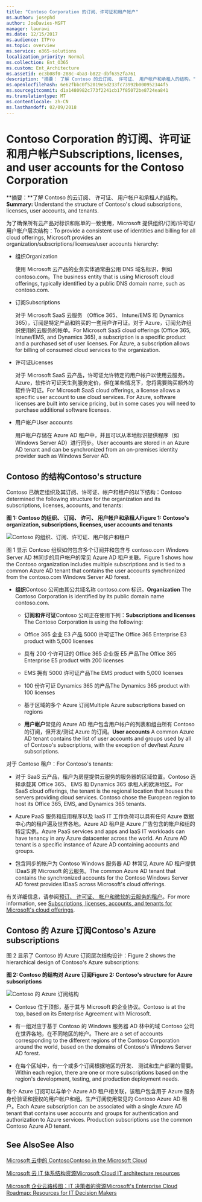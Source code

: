 ```yaml
---
title: "Contoso Corporation 的订阅、许可证和用户帐户"
ms.author: josephd
author: JoeDavies-MSFT
manager: laurawi
ms.date: 12/15/2017
ms.audience: ITPro
ms.topic: overview
ms.service: o365-solutions
localization_priority: Normal
ms.collection: Ent_O365
ms.custom: Ent_Architecture
ms.assetid: ec3b08f0-288c-4ba3-b822-dbf6352fa761
description: "摘要： 了解 Contoso 的云订阅、 许可证、 用户帐户和承租人的结构。"
ms.openlocfilehash: 6e62fbbc0f52019e5d233fc73992b000952344f5
ms.sourcegitcommit: d1a1480982c773f2241cb17f85072be8724ea841
ms.translationtype: MT
ms.contentlocale: zh-CN
ms.lasthandoff: 02/09/2018
---
```

# <a name="subscriptions-licenses-and-user-accounts-for-the-contoso-corporation"></a><span data-ttu-id="07c57-103">Contoso Corporation 的订阅、许可证和用户帐户</span><span class="sxs-lookup"><span data-stu-id="07c57-103">Subscriptions, licenses, and user accounts for the Contoso Corporation</span></span>

 <span data-ttu-id="07c57-104">**摘要：**了解 Contoso 的云订阅、 许可证、 用户帐户和承租人的结构。</span><span class="sxs-lookup"><span data-stu-id="07c57-104">**Summary:** Understand the structure of Contoso's cloud subscriptions, licenses, user accounts, and tenants.</span></span>
  
<span data-ttu-id="07c57-105">为了确保所有云产品对标识和账单的一致使用，Microsoft 提供组织/订阅/许可证/用户帐户层次结构：</span><span class="sxs-lookup"><span data-stu-id="07c57-105">To provide a consistent use of identities and billing for all cloud offerings, Microsoft provides an organization/subscriptions/licenses/user accounts hierarchy:</span></span>
  
- <span data-ttu-id="07c57-106">组织</span><span class="sxs-lookup"><span data-stu-id="07c57-106">Organization</span></span>
    
    <span data-ttu-id="07c57-107">使用 Microsoft 云产品的业务实体通常由公用 DNS 域名标识，例如 contoso.com。</span><span class="sxs-lookup"><span data-stu-id="07c57-107">The business entity that is using Microsoft cloud offerings, typically identified by a public DNS domain name, such as contoso.com.</span></span>
    
- <span data-ttu-id="07c57-108">订阅</span><span class="sxs-lookup"><span data-stu-id="07c57-108">Subscriptions</span></span>
    
    <span data-ttu-id="07c57-p101">对于 Microsoft SaaS 云服务 （Office 365、 Intune/EMS 和 Dynamics 365），订阅是特定产品和购买的一套用户许可证。对于 Azure，订阅允许组织使用的云服务的帐单。</span><span class="sxs-lookup"><span data-stu-id="07c57-p101">For Microsoft SaaS cloud offerings (Office 365, Intune/EMS, and Dynamics 365), a subscription is a specific product and a purchased set of user licenses. For Azure, a subscription allows for billing of consumed cloud services to the organization.</span></span>
    
- <span data-ttu-id="07c57-111">许可证</span><span class="sxs-lookup"><span data-stu-id="07c57-111">Licenses</span></span>
    
    <span data-ttu-id="07c57-p102">对于 Microsoft SaaS 云产品，许可证允许特定的用户帐户以使用云服务。Azure，软件许可证天生到服务定价，但在某些情况下，您将需要购买额外的软件许可证。</span><span class="sxs-lookup"><span data-stu-id="07c57-p102">For Microsoft SaaS cloud offerings, a license allows a specific user account to use cloud services. For Azure, software licenses are built into service pricing, but in some cases you will need to purchase additional software licenses.</span></span>
    
- <span data-ttu-id="07c57-114">用户帐户</span><span class="sxs-lookup"><span data-stu-id="07c57-114">User accounts</span></span>
    
    <span data-ttu-id="07c57-115">用户帐户存储在 Azure AD 租户中，并且可以从本地标识提供程序（如 Windows Server AD）进行同步。</span><span class="sxs-lookup"><span data-stu-id="07c57-115">User accounts are stored in an Azure AD tenant and can be synchronized from an on-premises identity provider such as Windows Server AD.</span></span>
    
## <a name="contosos-structure"></a><span data-ttu-id="07c57-116">Contoso 的结构</span><span class="sxs-lookup"><span data-stu-id="07c57-116">Contoso's structure</span></span>

<span data-ttu-id="07c57-117">Contoso 已确定组织及其订阅、许可证、帐户和租户的以下结构：</span><span class="sxs-lookup"><span data-stu-id="07c57-117">Contoso determined the following structure for the organization and its subscriptions, licenses, accounts, and tenants:</span></span>
  
<span data-ttu-id="07c57-118">**图 1: Contoso 的组织、 订阅、 许可、 用户帐户和承租人**</span><span class="sxs-lookup"><span data-stu-id="07c57-118">**Figure 1: Contoso's organization, subscriptions, licenses, user accounts and tenants**</span></span>

![Contoso 的组织、订阅、许可证、用户帐户和租户](images/Contoso_Poster/Subscriptions.png)
  
<span data-ttu-id="07c57-120">图 1 显示 Contoso 组织如何包含多个订阅并和包含与 contoso.com Windows Server AD 林同步的用户帐户的常见 Azure AD 租户关联。</span><span class="sxs-lookup"><span data-stu-id="07c57-120">Figure 1 shows how the Contoso organization includes multiple subscriptions and is tied to a common Azure AD tenant that contains the user accounts synchronized from the contoso.com Windows Server AD forest.</span></span>
  
- <span data-ttu-id="07c57-121">**组织**Contoso 公司由其公共域名称 contoso.com 标识。</span><span class="sxs-lookup"><span data-stu-id="07c57-121">**Organization** The Contoso Corporation is identified by its public domain name contoso.com.</span></span>
    
  - <span data-ttu-id="07c57-122">**订阅和许可证**Contoso 公司正在使用下列：</span><span class="sxs-lookup"><span data-stu-id="07c57-122">**Subscriptions and licenses** The Contoso Corporation is using the following:</span></span>
    
  - <span data-ttu-id="07c57-123">Office 365 企业 E3 产品 5000 许可证</span><span class="sxs-lookup"><span data-stu-id="07c57-123">The Office 365 Enterprise E3 product with 5,000 licenses</span></span>
    
  - <span data-ttu-id="07c57-124">具有 200 个许可证的 Office 365 企业版 E5 产品</span><span class="sxs-lookup"><span data-stu-id="07c57-124">The Office 365 Enterprise E5 product with 200 licenses</span></span>
    
  - <span data-ttu-id="07c57-125">EMS 拥有 5000 许可证产品</span><span class="sxs-lookup"><span data-stu-id="07c57-125">The EMS product with 5,000 licenses</span></span>
    
  - <span data-ttu-id="07c57-126">100 份许可证 Dynamics 365 的产品</span><span class="sxs-lookup"><span data-stu-id="07c57-126">The Dynamics 365 product with 100 licenses</span></span>
    
  - <span data-ttu-id="07c57-127">基于区域的多个 Azure 订阅</span><span class="sxs-lookup"><span data-stu-id="07c57-127">Multiple Azure subscriptions based on regions</span></span>
    
  - <span data-ttu-id="07c57-128">**用户帐户**常见的 Azure AD 租户包含用户帐户的列表和组由所有 Contoso 的订阅，但开发/测试 Azure 的订阅。</span><span class="sxs-lookup"><span data-stu-id="07c57-128">**User accounts** A common Azure AD tenant contains the list of user accounts and groups used by all of Contoso's subscriptions, with the exception of dev/test Azure subscriptions.</span></span>
    
<span data-ttu-id="07c57-129">对于 Contoso 租户：</span><span class="sxs-lookup"><span data-stu-id="07c57-129">For Contoso's tenants:</span></span>
  
- <span data-ttu-id="07c57-p103">对于 SaaS 云产品，租户为房屋提供云服务的服务器的区域位置。Contoso 选择承载其 Office 365、 EMS 和 Dynamics 365 承租人的欧洲地区。</span><span class="sxs-lookup"><span data-stu-id="07c57-p103">For SaaS cloud offerings, the tenant is the regional location that houses the servers providing cloud services. Contoso chose the European region to host its Office 365, EMS, and Dynamics 365 tenants.</span></span> 
    
- <span data-ttu-id="07c57-p104">Azure PaaS 服务和应用程序以及 IaaS IT 工作负荷可以具有任何 Azure 数据中心内的租户遍及世界各地。Azure AD 租户是 Azure 广告包含的帐户和组的特定实例。</span><span class="sxs-lookup"><span data-stu-id="07c57-p104">Azure PaaS services and apps and IaaS IT workloads can have tenancy in any Azure datacenter across the world. An Azure AD tenant is a specific instance of Azure AD containing accounts and groups.</span></span>
    
- <span data-ttu-id="07c57-134">包含同步的帐户为 Contoso Windows 服务器 AD 林常见 Azure AD 租户提供 IDaaS 跨 Microsoft 的云服务。</span><span class="sxs-lookup"><span data-stu-id="07c57-134">The common Azure AD tenant that contains the synchronized accounts for the Contoso Windows Server AD forest provides IDaaS across Microsoft's cloud offerings.</span></span>
    
<span data-ttu-id="07c57-135">有关详细信息，请参阅[预订、 许可证、 帐户和微软的云服务的租户](subscriptions-licenses-accounts-and-tenants-for-microsoft-cloud-offerings.md)。</span><span class="sxs-lookup"><span data-stu-id="07c57-135">For more information, see [Subscriptions, licenses, accounts, and tenants for Microsoft's cloud offerings](subscriptions-licenses-accounts-and-tenants-for-microsoft-cloud-offerings.md).</span></span>
  
## <a name="contosos-azure-subscriptions"></a><span data-ttu-id="07c57-136">Contoso 的 Azure 订阅</span><span class="sxs-lookup"><span data-stu-id="07c57-136">Contoso's Azure subscriptions</span></span>

<span data-ttu-id="07c57-137">图 2 显示了 Contoso 的 Azure 订阅层次结构设计：</span><span class="sxs-lookup"><span data-stu-id="07c57-137">Figure 2 shows the hierarchical design of Contoso's Azure subscriptions:</span></span>
  
<span data-ttu-id="07c57-138">**图 2: Contoso 的结构对 Azure 订阅**</span><span class="sxs-lookup"><span data-stu-id="07c57-138">**Figure 2: Contoso's structure for Azure subscriptions**</span></span>

![Contoso 的 Azure 订阅结构](images/Contoso_Poster/Subscriptions_Nested.png)
  
- <span data-ttu-id="07c57-140">Contoso 位于顶部，基于其与 Microsoft 的企业协议。</span><span class="sxs-lookup"><span data-stu-id="07c57-140">Contoso is at the top, based on its Enterprise Agreement with Microsoft.</span></span>
    
- <span data-ttu-id="07c57-141">有一组对应于基于 Contoso 的 Windows 服务器 AD 林中的域 Contoso 公司在世界各地，在不同地区的帐户。</span><span class="sxs-lookup"><span data-stu-id="07c57-141">There are a set of accounts corresponding to the different regions of the Contoso Corporation around the world, based on the domains of Contoso's Windows Server AD forest.</span></span>
    
- <span data-ttu-id="07c57-142">在每个区域中，有一个或多个订阅根据地区的开发、 测试和生产部署的需要。</span><span class="sxs-lookup"><span data-stu-id="07c57-142">Within each region, there are one or more subscriptions based on the region's development, testing, and production deployment needs.</span></span>
    
<span data-ttu-id="07c57-p105">每个 Azure 订阅可以与单个 Azure AD 租户相关联，该租户包含用于 Azure 服务身份验证和授权的用户帐户和组。生产订阅使用常见的 Contoso Azure AD 租户。</span><span class="sxs-lookup"><span data-stu-id="07c57-p105">Each Azure subscription can be associated with a single Azure AD tenant that contains user accounts and groups for authentication and authorization to Azure services. Production subscriptions use the common Contoso Azure AD tenant.</span></span>
  
## <a name="see-also"></a><span data-ttu-id="07c57-145">See Also</span><span class="sxs-lookup"><span data-stu-id="07c57-145">See Also</span></span>

[<span data-ttu-id="07c57-146">Microsoft 云中的 Contoso</span><span class="sxs-lookup"><span data-stu-id="07c57-146">Contoso in the Microsoft Cloud</span></span>](contoso-in-the-microsoft-cloud.md)
  
[<span data-ttu-id="07c57-147">Microsoft 云 IT 体系结构资源</span><span class="sxs-lookup"><span data-stu-id="07c57-147">Microsoft Cloud IT architecture resources</span></span>](microsoft-cloud-it-architecture-resources.md)

[<span data-ttu-id="07c57-148">Microsoft 企业云路线图：IT 决策者的资源</span><span class="sxs-lookup"><span data-stu-id="07c57-148">Microsoft's Enterprise Cloud Roadmap: Resources for IT Decision Makers</span></span>](https://sway.com/FJ2xsyWtkJc2taRD)




